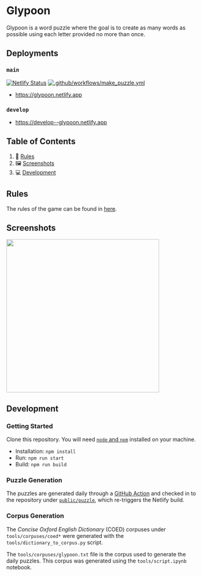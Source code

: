 # Glypoon

Glypoon is a word puzzle where the goal is to create as many words as possible using each letter provided no more than once.

## Deployments

### `main`

[![Netlify Status](https://api.netlify.com/api/v1/badges/c5130167-4b76-4964-815c-6de1d838d166/deploy-status)](https://app.netlify.com/sites/glypoon/deploys)  [![.github/workflows/make_puzzle.yml](https://github.com/chowder/glypoon/actions/workflows/make_puzzle.yml/badge.svg?branch=main)](https://github.com/chowder/glypoon/actions/workflows/make_puzzle.yml)

- https://glypoon.netlify.app

### `develop`

- https://develop--glypoon.netlify.app

## Table of Contents

1. :notebook_with_decorative_cover: [Rules](#Rules)
2. :framed_picture: [Screenshots](#screenshots)
3. :computer: [Development](#development)

## Rules

The rules of the game can be found in [here](https://github.com/chowder/glypoon/blob/main/RULES.md).

## Screenshots

<img src="https://user-images.githubusercontent.com/16789070/113514131-cd62bb00-9564-11eb-917b-8a08f3c1c573.png" width="400">

## Development

### Getting Started

Clone this repository. You will need [`node` and `npm`](https://nodejs.org/en/download/) installed on your machine.

- Installation: `npm install`
- Run: `npm run start`
- Build: `npm run build`

### Puzzle Generation

The puzzles are generated daily through a [GitHub Action](https://github.com/chowder/glypoon/actions/workflows/make_puzzle.yml) and checked in to the repository under [`public/puzzle`](https://github.com/chowder/glypoon/tree/main/public/puzzle), which re-triggers the Netlify build.

### Corpus Generation

The *Concise Oxford English Dictionary* (COED) corpuses under `tools/corpuses/coed*` were generated with the `tools/dictionary_to_corpus.py` script.

The `tools/corpuses/glypoon.txt` file is the corpus used to generate the daily puzzles. This corpus was generated using the `tools/script.ipynb` notebook.
